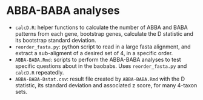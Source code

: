 # ABBA-BABA analyses

- `calcD.R`: helper functions to calculate the number of ABBA and BABA patterns
  from each gene, bootstrap genes, calculate the D statistic and its bootstrap
  standard deviation.
- `reorder_fasta.py`: python script to read in a large fasta alignment,
  and extract a sub-aligment of a desired set of 4, in a specific order.
- `ABBA-BABA.Rmd`: scripts to perform the ABBA-BABA analyses to test
  specific questions about in the baobabs. Uses `reorder_fasta.py` and `calcD.R`
  repeatedly.
- `ABBA-BABA-Dstat.csv`: result file created by `ABBA-BABA.Rmd` with the D statistic,
  its standard deviation and associated z score, for many 4-taxon sets.
